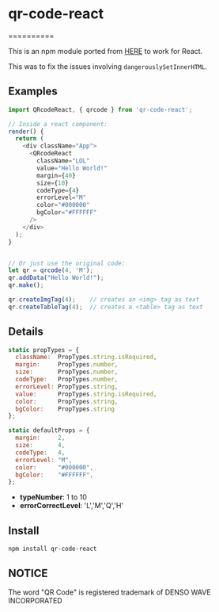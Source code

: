 # qr-code-react
==========

This is an npm module ported from [HERE](https://github.com/cmanzana/qrcode-npm) to work for React.

This was to fix the issues involving `dangerouslySetInnerHTML`.

## Examples

``` javascript
import QRcodeReact, { qrcode } from 'qr-code-react';

// Inside a react component:
render() {
  return (
    <div className="App">
      <QRcodeReact
        className="LOL"
        value="Hello World!"
        margin={40}
        size={10}
        codeType={4}
        errorLevel="M"
        color="#000000"
        bgColor="#FFFFFF"
      />
    </div>
  );
}


// Or just use the original code:
let qr = qrcode(4, 'M');
qr.addData("Hello World!");
qr.make();

qr.createImgTag(4);    // creates an <img> tag as text
qr.createTableTag(4);  // creates a <table> tag as text
```

## Details

``` javascript
static propTypes = {
  className:  PropTypes.string.isRequired,
  margin:     PropTypes.number,
  size:       PropTypes.number,
  codeType:   PropTypes.number,
  errorLevel: PropTypes.string,
  value:      PropTypes.string.isRequired,
  color:      PropTypes.string,
  bgColor:    PropTypes.string
};

static defaultProps = {
  margin:     2,
  size:       4,
  codeType:   4,
  errorLevel: "M",
  color:      "#000000",
  bgColor:    "#FFFFFF",
};
```

- **typeNumber**: 1 to 10
- **errorCorrectLevel**: 'L','M','Q','H'


## Install

  `npm install qr-code-react`


## NOTICE

  The word "QR Code" is registered trademark of DENSO WAVE INCORPORATED
